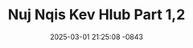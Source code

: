 ---
layout: movie-video-data
date: 2025-03-01 21:25:08 -0843
categories: movie

# Site Attributes
title: "Nuj Nqis Kev Hlub Part 1,2"
permalink: "/movie/Nuj_Nqis_Kev_Hlub_Part_1,2"

# Movie Attributes
synopsis: ""
producer: "Herr's Video Production"
director: ""
writer: ""
video_link: "https://youtu.be/RkNDKO-gCMA?si=xqp18KrDpjVcjwca"
genre: "Romance Action"
year: "2007"
release_type: "DVD"
storage: "Center for Hmong Studies"
thumbnail: "/assets/images/movie_thumbnails/Nuj Nqis Kev Hlub Part 1,2.jpeg"
publishing_company: "Herr's Video Production"

# Sequels + Parts
base_movie: ""
total_parts: 
sequel: ""

# Movie Cast
cast:
#VALUE!
---